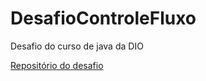 # DesafioControleFluxo
Desafio do curso de java da DIO 

[Repositório do desafio](https://github.com/digitalinnovationone/trilha-java-basico/tree/main/desafios/controle-fluxo)
